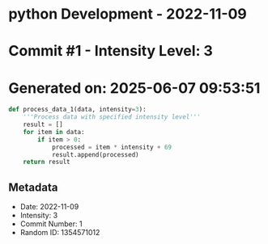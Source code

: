 ﻿# python Development - 2022-11-09
# Commit #1 - Intensity Level: 3
# Generated on: 2025-06-07 09:53:51
```python
def process_data_1(data, intensity=3):
    '''Process data with specified intensity level'''
    result = []
    for item in data:
        if item > 0:
            processed = item * intensity + 69
            result.append(processed)
    return result
```
## Metadata
- Date: 2022-11-09
- Intensity: 3
- Commit Number: 1
- Random ID: 1354571012
